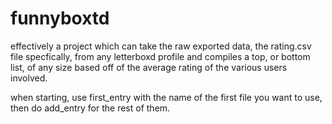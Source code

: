 # funnyboxtd
effectively a project which can take the raw exported data, the rating.csv file specfically, from any letterboxd profile and compiles a top, or bottom list, of any size based off of the average rating of the various users involved. 

when starting, use first_entry with the name of the first file you want to use, then do add_entry for the rest of them.
